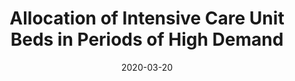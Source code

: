 ---
title: "Allocation of Intensive Care Unit Beds in Periods of High Demand"
authors:
  - admin
  - Nilay Tanık Argon
  - Serhan Ziya
date: 2020-03-20
doi: "10.1287/opre.2019.1876"
publication_types: ["article-journal"]
publication: "*Operations Research*, Volume 68, Issue 2, Pages 591–608"

featured: true
tags:
  - ICU bed allocation
  - Markov decision processes
  - Healthcare operations
---